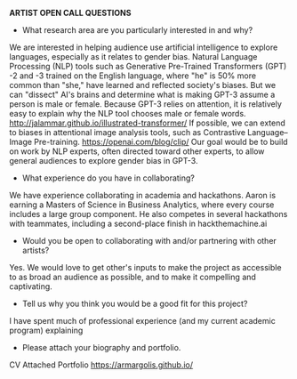 **ARTIST OPEN CALL QUESTIONS**


* What research area are you particularly interested in and why?

We are interested in helping audience use artificial intelligence to explore languages, especially as it relates to gender bias. Natural Language Processing (NLP) 
tools such as Generative Pre-Trained Transformers (GPT) -2 and -3 trained on the English language, where "he" is 50% more common than "she," have learned and 
reflected society's biases. But we can "dissect" AI's brains and determine what is making GPT-3 assume a person is male or female. Because GPT-3 relies on 
attention, it is relatively easy to explain why the NLP tool chooses male or female words. http://jalammar.github.io/illustrated-transformer/ If possible, we can
extend to biases in attentional image analysis tools, such as Contrastive Language–Image Pre-training. https://openai.com/blog/clip/ Our goal would be to 
build on work by NLP experts, often directed toward other experts, to allow general audiences to explore gender bias in GPT-3.

* What experience do you have in collaborating?

We have experience collaborating in academia and hackathons. Aaron is earning a Masters of Science in Business Analytics, where every course includes a large group 
component. He also competes in several hackathons with teammates, including a second-place finish in hackthemachine.ai

* Would you be open to collaborating with and/or partnering with other artists?

Yes. We would love to get other's inputs to make the project as accessible to as broad an audience as possible, and to make it compelling and captivating.

* Tell us why you think you would be a good fit for this project?

I have spent much of professional experience (and my current academic program) explaining 

* Please attach your biography and portfolio.

CV Attached
Portfolio https://armargolis.github.io/
